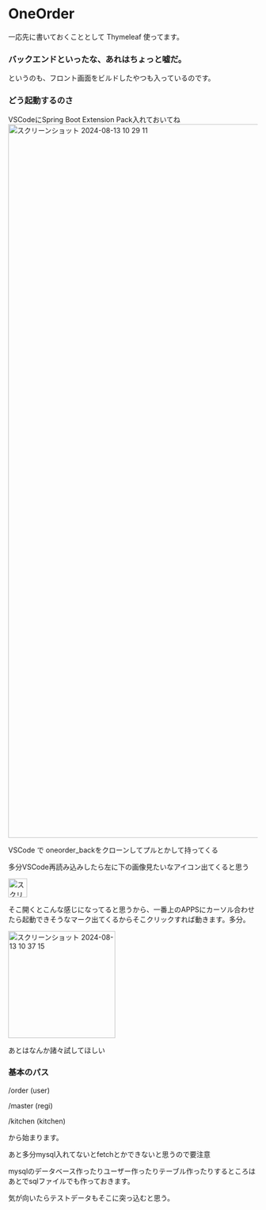 # OneOrder
一応先に書いておくこととして Thymeleaf 使ってます。

### バックエンドといったな、あれはちょっと嘘だ。
というのも、フロント画面をビルドしたやつも入っているのです。

### どう起動するのさ

VSCodeにSpring Boot Extension Pack入れておいてね  
<img width="1440" alt="スクリーンショット 2024-08-13 10 29 11" src="https://github.com/user-attachments/assets/0e7f91aa-3278-4fa1-a445-b75353d7f650">

VSCode で oneorder_backをクローンしてプルとかして持ってくる

多分VSCode再読み込みしたら左に下の画像見たいなアイコン出てくると思う

<img width="38" alt="スクリーンショット 2024-08-13 10 35 52" src="https://github.com/user-attachments/assets/02258024-4ea2-42a0-aab2-459c981b59c8">

そこ開くとこんな感じになってると思うから、一番上のAPPSにカーソル合わせたら起動できそうなマーク出てくるからそこクリックすれば動きます。多分。

<img width="216" alt="スクリーンショット 2024-08-13 10 37 15" src="https://github.com/user-attachments/assets/6c89b47c-91b4-4f89-be54-8279258d2e19">

あとはなんか諸々試してほしい

### 基本のパス

/order (user)

/master (regi)

/kitchen (kitchen)

から始まります。

あと多分mysql入れてないとfetchとかできないと思うので要注意

mysqlのデータベース作ったりユーザー作ったりテーブル作ったりするところはあとでsqlファイルでも作っておきます。

気が向いたらテストデータもそこに突っ込むと思う。

